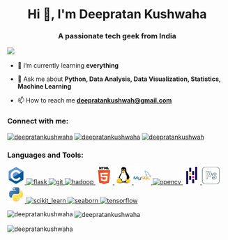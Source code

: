 <h1 align="center">Hi 👋, I'm Deepratan Kushwaha</h1>
<h3 align="center">A passionate tech geek from India</h3>

<p align="left"> <img src="https://www.google.com/imgres?imgurl=https%3A%2F%2Fnewrobos.com%2Fuploads%2FPython-Programming-New-Robos-Coding-Course-Kids1.png&imgrefurl=https%3A%2F%2Fnewrobos.com%2Fcourse%2Fpython-advance-young-engineers&tbnid=0MHKp5fMEE2c5M&vet=10CPsBEDMouAFqFwoTCNj9iOfw8PYCFQAAAAAdAAAAABAC..i&docid=adwYmT52E8xd_M&w=2820&h=2364&itg=1&q=python%20animated%20coding%20gif&ved=0CPsBEDMouAFqFwoTCNj9iOfw8PYCFQAAAAAdAAAAABAC /> </p>

<p align="left"> <a href="https://twitter.com/" target="blank"><img src="https://img.shields.io/twitter/follow/?logo=twitter&style=for-the-badge" alt="" /></a> </p>

- 🌱 I’m currently learning **everything**

- 💬 Ask me about **Python, Data Analysis, Data Visualization, Statistics, Machine Learning**

- 📫 How to reach me **deepratankushwah@gmail.com**

<h3 align="left">Connect with me:</h3>
<p align="left">
<a href="https://linkedin.com/in/deepratankushwaha" target="blank"><img align="center" src="https://raw.githubusercontent.com/rahuldkjain/github-profile-readme-generator/master/src/images/icons/Social/linked-in-alt.svg" alt="deepratankushwaha" height="30" width="40" /></a>
<!-- <a href="https://kaggle.com/deepratankushwaha" target="blank"><img align="center" src="https://raw.githubusercontent.com/rahuldkjain/github-profile-readme-generator/master/src/images/icons/Social/kaggle.svg" alt="deepratankushwaha" height="30" width="40" /></a> -->
<a href="https://instagram.com/deepratankushwaha" target="blank"><img align="center" src="https://raw.githubusercontent.com/rahuldkjain/github-profile-readme-generator/master/src/images/icons/Social/instagram.svg" alt="deepratankushwaha" height="30" width="40" /></a>
<a href="https://www.hackerrank.com/deepratankushwah" target="blank"><img align="center" src="https://raw.githubusercontent.com/rahuldkjain/github-profile-readme-generator/master/src/images/icons/Social/hackerrank.svg" alt="deepratankushwah" height="30" width="40" /></a>
</p>

<h3 align="left">Languages and Tools:</h3>
<p align="left"> <a href="https://www.cprogramming.com/" target="_blank" rel="noreferrer"> <img src="https://raw.githubusercontent.com/devicons/devicon/master/icons/c/c-original.svg" alt="c" width="40" height="40"/> </a> <a href="https://flask.palletsprojects.com/" target="_blank" rel="noreferrer"> <img src="https://www.vectorlogo.zone/logos/pocoo_flask/pocoo_flask-icon.svg" alt="flask" width="40" height="40"/> </a> <a href="https://git-scm.com/" target="_blank" rel="noreferrer"> <img src="https://www.vectorlogo.zone/logos/git-scm/git-scm-icon.svg" alt="git" width="40" height="40"/> </a> <a href="https://hadoop.apache.org/" target="_blank" rel="noreferrer"> <img src="https://www.vectorlogo.zone/logos/apache_hadoop/apache_hadoop-icon.svg" alt="hadoop" width="40" height="40"/> </a> <a href="https://www.w3.org/html/" target="_blank" rel="noreferrer"> <img src="https://raw.githubusercontent.com/devicons/devicon/master/icons/html5/html5-original-wordmark.svg" alt="html5" width="40" height="40"/> </a> <a href="https://www.linux.org/" target="_blank" rel="noreferrer"> <img src="https://raw.githubusercontent.com/devicons/devicon/master/icons/linux/linux-original.svg" alt="linux" width="40" height="40"/> </a> <a href="https://www.mysql.com/" target="_blank" rel="noreferrer"> <img src="https://raw.githubusercontent.com/devicons/devicon/master/icons/mysql/mysql-original-wordmark.svg" alt="mysql" width="40" height="40"/> </a> <a href="https://opencv.org/" target="_blank" rel="noreferrer"> <img src="https://www.vectorlogo.zone/logos/opencv/opencv-icon.svg" alt="opencv" width="40" height="40"/> </a> <a href="https://pandas.pydata.org/" target="_blank" rel="noreferrer"> <img src="https://raw.githubusercontent.com/devicons/devicon/2ae2a900d2f041da66e950e4d48052658d850630/icons/pandas/pandas-original.svg" alt="pandas" width="40" height="40"/> </a> <a href="https://www.photoshop.com/en" target="_blank" rel="noreferrer"> <img src="https://raw.githubusercontent.com/devicons/devicon/master/icons/photoshop/photoshop-line.svg" alt="photoshop" width="40" height="40"/> </a> <a href="https://www.python.org" target="_blank" rel="noreferrer"> <img src="https://raw.githubusercontent.com/devicons/devicon/master/icons/python/python-original.svg" alt="python" width="40" height="40"/> </a> <a href="https://scikit-learn.org/" target="_blank" rel="noreferrer"> <img src="https://upload.wikimedia.org/wikipedia/commons/0/05/Scikit_learn_logo_small.svg" alt="scikit_learn" width="40" height="40"/> </a> <a href="https://seaborn.pydata.org/" target="_blank" rel="noreferrer"> <img src="https://seaborn.pydata.org/_images/logo-mark-lightbg.svg" alt="seaborn" width="40" height="40"/> </a> <a href="https://www.tensorflow.org" target="_blank" rel="noreferrer"> <img src="https://www.vectorlogo.zone/logos/tensorflow/tensorflow-icon.svg" alt="tensorflow" width="40" height="40"/> </a> </p>

<p><img align="left" src="https://github-readme-stats.vercel.app/api/top-langs?username=deepratankushwaha&show_icons=true&locale=en&layout=compact" alt="deepratankushwaha" /></p>

<p>&nbsp;<img align="center" src="https://github-readme-stats.vercel.app/api?username=deepratankushwaha&show_icons=true&locale=en" alt="deepratankushwaha" /></p>

<p><img align="center" src="https://github-readme-streak-stats.herokuapp.com/?user=deepratankushwaha&" alt="deepratankushwaha" /></p>
